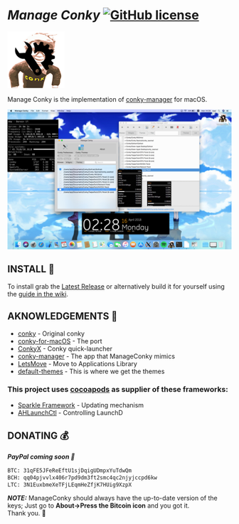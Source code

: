 # ***Manage Conky*** [![GitHub license](https://img.shields.io/badge/license-MIT-lightgrey.svg)](https://raw.githubusercontent.com/Conky-for-macOS/Manage-Conky/master/LICENSE)

![icon](ManageConkyLogo.png)

Manage Conky is the implementation of [conky-manager](https://github.com/teejee2008/conky-manager) for macOS.

![preview](preview.jpeg)

## INSTALL 💾

To install grab the [Latest Release](https://github.com/Conky-for-macOS/Manage-Conky/releases/latest) or alternatively build it for yourself using the [guide in the wiki](https://github.com/Conky-for-macOS/Manage-Conky/wiki/Build).

## AKNOWLEDGEMENTS 📖

- [conky](https://github.com/brndnmtthws/conky) - Original conky
- [conky-for-macOS](https://github.com/Conky-for-macOS/conky-for-macOS) - The port
- [ConkyX](https://github.com/Conky-for-macOS/ConkyX) - Conky quick-launcher
- [conky-manager](https://github.com/teejee2008/conky-manager) - The app that ManageConky mimics
- [LetsMove](https://github.com/potionfactory/LetsMove) - Move to Applications Library
- [default-themes](https://github.com/Conky-for-macOS/default-themes) - This is where we get the themes

### This project uses [cocoapods](https://cocoapods.org/) as supplier of these frameworks:
- [Sparkle Framework](https://sparkle-project.org) - Updating mechanism
- [AHLaunchCtl](https://github.com/eahrold/AHLaunchCtl) - Controlling LaunchD

## DONATING 💰

***PayPal coming soon 👊***

```
BTC: 31qFE5JFeReEftU1sjDqigUDmpxYuTdwQm
BCH: qq04pjvvlx406r7pd9dm3ft2smc4qc2njyjccpd6kw
LTC: 3N1EuxbmeXeTFjLEqmHeZfjK7HUig9XzpX
```

***NOTE:*** ManageConky should always have the up-to-date version of the keys; Just go to **About->Press the Bitcoin icon** and you got it. <br>
Thank you. :beers:
